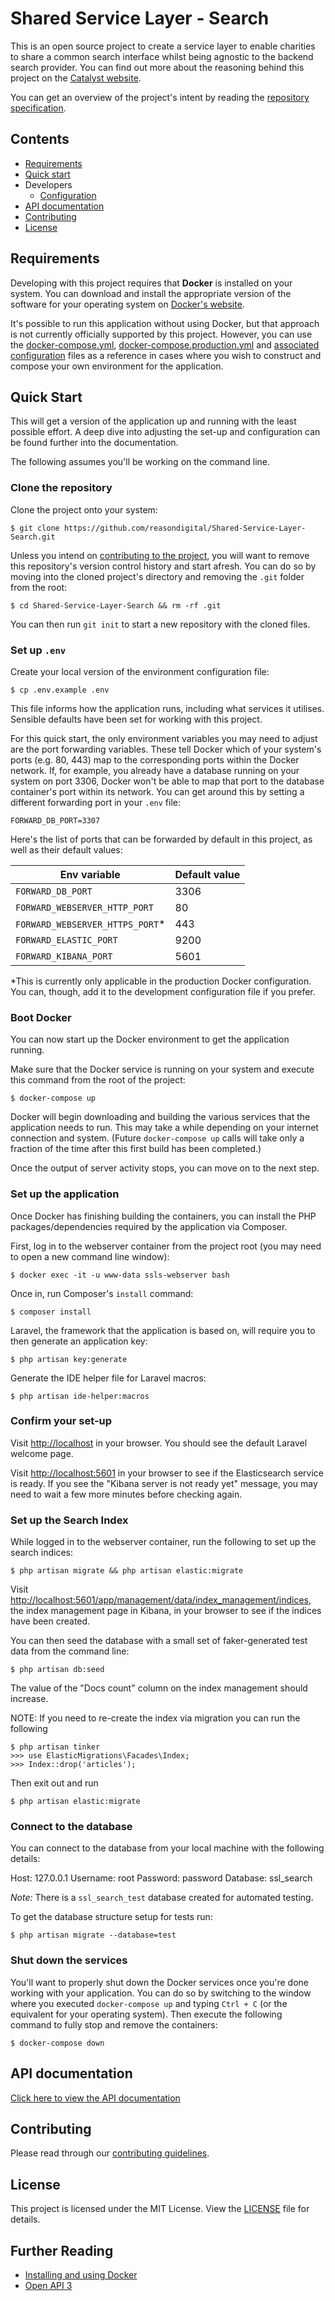 # Shared Service Layer - Search
This is an open source project to create a service layer to enable charities to share a common search interface whilst being agnostic to the backend search provider. You can find out more about the reasoning behind this project on the [Catalyst website](https://www.thecatalyst.org.uk/blog/some-of-the-most-common-digital-problems-faced-by-charities-and-what-were-doing-about-them).

You can get an overview of the project's intent by reading the [repository specification](docs/specification.MD).

## Contents
* [Requirements](#requirements)
* [Quick start](#quick-start)
* Developers
  * [Configuration](docs/developers/configuration/index.md)
* [API documentation](#api-documentation)
* [Contributing](#contributing)
* [License](#license)

## Requirements
Developing with this project requires that __Docker__ is installed on your system. You can download and install the appropriate version of the software for your operating system on [Docker's website](https://www.docker.com/get-started).

It's possible to run this application without using Docker, but that approach is not currently officially supported by this project. However, you can use the [docker-compose.yml](docker-compose.yml), [docker-compose.production.yml](docker-compose.production.yml) and [associated configuration](docker) files as a reference in cases where you wish to construct and compose your own environment for the application.

## Quick Start
This will get a version of the application up and running with the least possible effort. A deep dive into adjusting the set-up and configuration can be found further into the documentation.

The following assumes you'll be working on the command line.

### Clone the repository
Clone the project onto your system:
```
$ git clone https://github.com/reasondigital/Shared-Service-Layer-Search.git
```

Unless you intend on [contributing to the project](docs/CONTRIBUTING.MD), you will want to remove this repository's version control history and start afresh. You can do so by moving into the cloned project's directory and removing the `.git` folder from the root:
```
$ cd Shared-Service-Layer-Search && rm -rf .git
```

You can then run `git init` to start a new repository with the cloned files.

### Set up `.env`
Create your local version of the environment configuration file:
```
$ cp .env.example .env
```

This file informs how the application runs, including what services it utilises. Sensible defaults have been set for working with this project.

For this quick start, the only environment variables you may need to adjust are the port forwarding variables. These tell Docker which of your system's ports (e.g. 80, 443) map to the corresponding ports within the Docker network. If, for example, you already have a database running on your system on port 3306, Docker won't be able to map that port to the database container's port within its network. You can get around this by setting a different forwarding port in your `.env` file:
```dotenv
FORWARD_DB_PORT=3307
```

Here's the list of ports that can be forwarded by default in this project, as well as their default values:

| Env variable                    | Default value        |
| ------------------------------- | -------------------- |
| `FORWARD_DB_PORT`               | 3306                 |
| `FORWARD_WEBSERVER_HTTP_PORT`   | 80                   |
| `FORWARD_WEBSERVER_HTTPS_PORT`* | 443                  |
| `FORWARD_ELASTIC_PORT`          | 9200                 |
| `FORWARD_KIBANA_PORT`           | 5601                 |

*This is currently only applicable in the production Docker configuration. You can, though, add it to the development configuration file if you prefer.

### Boot Docker
You can now start up the Docker environment to get the application running.

Make sure that the Docker service is running on your system and execute this command from the root of the project:
```
$ docker-compose up
```

Docker will begin downloading and building the various services that the application needs to run. This may take a while depending on your internet connection and system. (Future `docker-compose up` calls will take only a fraction of the time after this first build has been completed.)

Once the output of server activity stops, you can move on to the next step.

### Set up the application
Once Docker has finishing building the containers, you can install the PHP packages/dependencies required by the application via Composer.

First, log in to the webserver container from the project root (you may need to open a new command line window):
```
$ docker exec -it -u www-data ssls-webserver bash
```

Once in, run Composer's `install` command:
```
$ composer install
```

Laravel, the framework that the application is based on, will require you to then generate an application key:
```
$ php artisan key:generate
```

Generate the IDE helper file for Laravel macros:
```
$ php artisan ide-helper:macros
```

### Confirm your set-up
Visit [http://localhost](http://localhost) in your browser. You should see the default Laravel welcome page.

Visit [http://localhost:5601](http://localhost:5601) in your browser to see if the Elasticsearch service is ready. If you see the "Kibana server is not ready yet" message, you may need to wait a few more minutes before checking again.

### Set up the Search Index
While logged in to the webserver container, run the following to set up the search indices:
```
$ php artisan migrate && php artisan elastic:migrate
```

Visit [http://localhost:5601/app/management/data/index_management/indices](http://localhost:5601/app/management/data/index_management/indices), the index management page in Kibana, in your browser to see if the indices have been created.

You can then seed the database with a small set of faker-generated test data from the command line:
```
$ php artisan db:seed
```

The value of the "Docs count" column on the index management should increase.

NOTE: If you need to re-create the index via migration you can run the following
```
$ php artisan tinker
>>> use ElasticMigrations\Facades\Index;
>>> Index::drop('articles');
```

Then exit out and run
```
$ php artisan elastic:migrate
```

### Connect to the database
You can connect to the database from your local machine with the following details:

Host: 127.0.0.1
Username: root
Password: password
Database: ssl_search

*Note:* There is a `ssl_search_test` database created for automated testing.

To get the database structure setup for tests run:
```
$ php artisan migrate --database=test 
```

### Shut down the services
You'll want to properly shut down the Docker services once you're done working with your application. You can do so by switching to the window where you executed `docker-compose up` and typing `Ctrl + C` (or the equivalent for your operating system). Then execute the following command to fully stop and remove the containers:
```
$ docker-compose down
```

## API documentation
[Click here to view the API documentation](docs/API.MD)

## Contributing
Please read through our [contributing guidelines](docs/CONTRIBUTING.MD).

## License
This project is licensed under the MIT License. View the [LICENSE](LICENSE) file for details.

## Further Reading
* [Installing and using Docker](https://www.docker.com/get-started)
* [Open API 3](https://github.com/OAI/OpenAPI-Specification/blob/master/versions/3.1.0.md)
